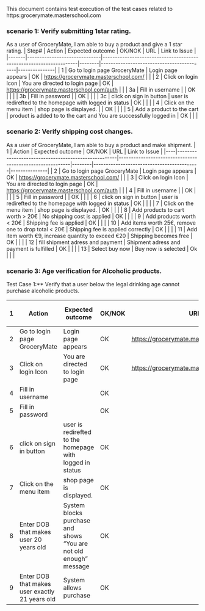 This document contains test execution of the test cases related to https:grocerymate.masterschool.com
### scenario 1: Verify submitting 1star rating.
As a user of GroceryMate, I am able to buy a product and give a 1 star rating. 
| Step# | Action                       | Expected outcome                                                   | OK/NOK | URL                                       | Link to Issue |
|-------|------------------------------|--------------------------------------------------------------------|--------|-------------------------------------------|---------------|
| 1     | Go to login page GroceryMate | Login page appears                                                 | OK     | https://grocerymate.masterschool.com/     |               |
| 2     | Click on login Icon          | You are directed to login page                                     | OK     | https://grocerymate.masterschool.com/auth |               |
| 3a    | Fill in username             |                                                                    | OK     |                                           |               |
| 3b    | Fill in password             |                                                                    | OK     |                                           |               |
| 3c    | click on sign in button      | user is redirefted to the homepage with logged in status           | OK     |                                           |               |
| 4     | Click on the menu item       | shop page is displayed. |                                          | OK     |                                           |               |
| 5     | Add a product to the cart    | product is added to to the cart and You are successfully logged in | OK     |                                           |               |





### scenario 2: Verify shipping cost changes.
As a user of GroceryMate, I am able to buy a product and make shipment. 
| 1  | Action                                              | Expected outcome                                         | OK/NOK | URL                                       | Link to Issue |
|----|-----------------------------------------------------|----------------------------------------------------------|--------|-------------------------------------------|---------------|
| 2  | Go to login page GroceryMate                        | Login page appears                                       | OK     | https://grocerymate.masterschool.com/     |               |
| 3  | Click on login Icon                                 | You are directed to login page                           | OK     | https://grocerymate.masterschool.com/auth |               |
| 4  | Fill in username                                    |                                                          | OK     |                                           |               |
| 5  | Fill in password                                    |                                                          | OK     |                                           |               |
| 6  | click on sign in button                             | user is redirefted to the homepage with logged in status | OK     |                                           |               |
| 7  | Click on the menu item                              | shop page is displayed.                                  | OK     |                                           |               |
| 8  | Add products to cart worth > 20€                    | No shipping cost is applied                              | OK     |                                           |               |
| 9  | Add products worth < 20€                            | Shipping fee is applied                                  | OK     |                                           |               |
| 10 | Add items worth 25€, remove one to drop total < 20€ | Shipping fee is applied correctly                        | OK     |                                           |               |
| 11 | Add item worth €9, increase quantity to exceed €20  | Shipping becomes free                                    | OK     |                                           |               |
| 12 | fill shipment adress and payment                    | Shipment adress and payment is fulfilled                 | OK     |                                           |               |
| 13 | Select buy now                                      | Buy now is selected                                      | Ok     |                                           |               |



### scenario 3: Age verification for Alcoholic products.
Test Case 1:** Verify that a user below the legal drinking age cannot purchase alcoholic products.

| 1 | Action                                         | Expected outcome                                                                 | OK/NOK | URL                                       | Link to Issue |
|---|------------------------------------------------|----------------------------------------------------------------------------------|--------|-------------------------------------------|---------------|
| 2 | Go to login page GroceryMate                   | Login page appears                                                               | OK     | https://grocerymate.masterschool.com/     |               |
| 3 | Click on login Icon                            | You are directed to login page                                                   | OK     | https://grocerymate.masterschool.com/auth |               |
| 4 | Fill in username                               |                                                                                  | OK     |                                           |               |
| 5 | Fill in password                               |                                                                                  | OK     |                                           |               |
| 6 | click on sign in button                        | user is redirefted to the homepage with logged in status                         | OK     |                                           |               |
| 7 | Click on the menu item                         | shop page is displayed.                                                          | OK     |                                           |               |
| 8 | Enter DOB that makes user 20 years old         |      System blocks purchase and shows “You are not old enough” message           | OK     |                                           |               |
| 9 | Enter DOB that makes user exactly 21 years old | System allows purchase                                                           | OK     |                                           |               |



